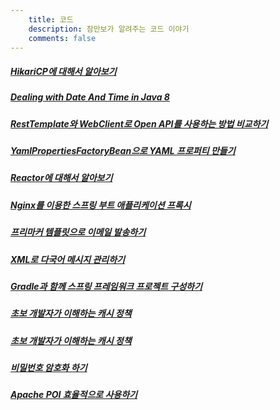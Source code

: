 ```yaml
---
    title: 코드
    description: 잠만보가 알려주는 코드 이야기
    comments: false
---
```


##### [HikariCP에 대해서 알아보기](/archives/2020/a-study-on-hikaricp/)

##### [Dealing with Date And Time in Java 8](/archives/2020/dealing-with-date-and-time-in-java8/)  

##### [RestTemplate와 WebClient로 Open API를 사용하는 방법 비교하기](archives/2020/compare-how-to-use-open-api-using-rest-template-and-web-client/)

##### [YamlPropertiesFactoryBean으로 YAML 프로퍼티 만들기](/archives/2020/create-properties-from-yaml-resources-using-yaml-properties-factory-bean/)  

##### [Reactor에 대해서 알아보기](a-study-on-reactor/)    

##### [Nginx를 이용한 스프링 부트 애플리케이션 프록시](/archives/2019/using-nginx-proxy-for-spring-boot-application/)  

##### [프리마커 템플릿으로 이메일 발송하기](archives/2019/sending-mail-with-freemarker-template/)  

##### [XML로 다국어 메시지 관리하기](/archives/2019/managing-i18n-messages-with-xml/)  

##### [Gradle과 함께 스프링 프레임워크 프로젝트 구성하기](/archives/2019/building-a-spring-framework-project-with-gradle/)  

##### [초보 개발자가 이해하는 캐시 정책](/archives/2018/understanding-cache-control/)  

##### [초보 개발자가 이해하는 캐시 정책](/archives/2018/understanding-cache-control/)  

##### [비밀번호 암호화 하기](/archives/2019/encrypt-password-with-spring-securityl/)

##### [Apache POI 효율적으로 사용하기](/archives/2019/efficient-use-of-apache-poi/)  